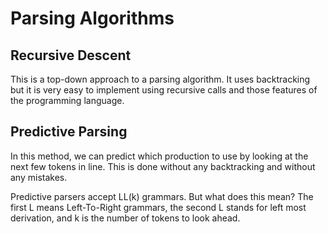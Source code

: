 # Parsing Algorithms
## Recursive Descent
This is a top-down approach to a parsing algorithm. It uses backtracking but it is very easy to implement using recursive calls and those features of the programming language.
## Predictive Parsing
In this method, we can predict which production to use by looking at the next few tokens in line. This is done without any backtracking and without any mistakes.

Predictive parsers accept LL(k) grammars. But what does this mean? The first L means Left-To-Right grammars, the second L stands for left most derivation, and k is the number of tokens to look ahead.
 